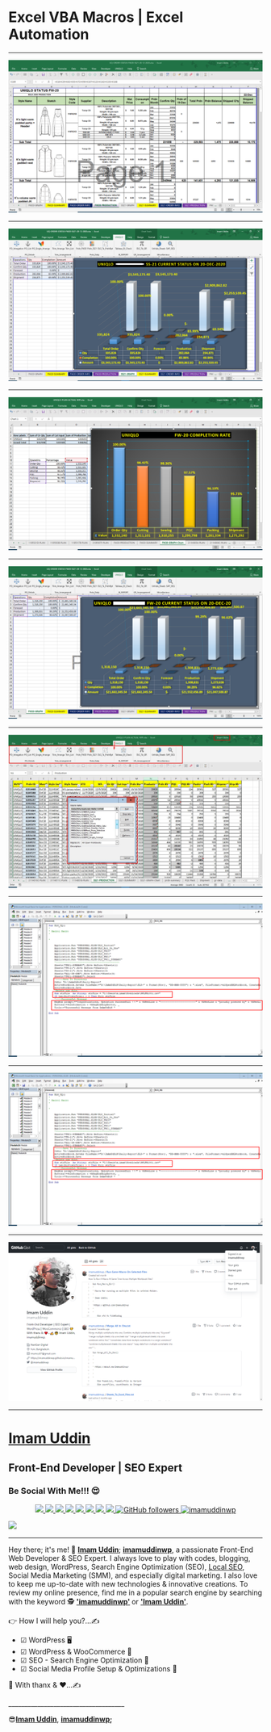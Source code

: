 # Excel VBA Macros | Excel Automation

<hr>
<a href="https://imamuddinwp.github.io/imamuddin" target="_blank"> <img src="https://github.com/imamuddinwp/excel-vba-macros/blob/main/excel-macros-ss/imam-uddin-imamuddinwp-excel-data.png"></a>
<hr>
<a href="https://imamuddinwp.github.io/imamuddin" target="_blank"> <img src="https://github.com/imamuddinwp/excel-vba-macros/blob/main/excel-macros-ss/excel-chart-imam-uddin-imamuddinwp.png"></a>
<hr>

<a href="https://imamuddinwp.github.io/imamuddin" target="_blank"> <img src="https://github.com/imamuddinwp/excel-vba-macros/blob/main/excel-macros-ss/excel-graph-imam-uddin-imamuddinwp.png"></a>
<hr>
<a href="https://imamuddinwp.github.io/imamuddin" target="_blank"> <img src="https://github.com/imamuddinwp/excel-vba-macros/blob/main/excel-macros-ss/imam-uddin-imamuddinwp-excel-chart.png"></a>
<hr>
<a href="https://imamuddinwp.github.io/imamuddin" target="_blank"> <img src="https://github.com/imamuddinwp/excel-vba-macros/blob/main/excel-macros-ss/imam-uddin-imamuddinwp-excel-macros.jpg"></a>
<hr>
<a href="https://imamuddinwp.github.io/imamuddin" target="_blank"> <img src="https://github.com/imamuddinwp/excel-vba-macros/blob/main/excel-macros-ss/excel-automation-imam-uddin-imamuddinwp.png"></a>
<hr>
<a href="https://imamuddinwp.github.io/imamuddin" target="_blank"> <img src="https://github.com/imamuddinwp/excel-vba-macros/blob/main/excel-macros-ss/excel-automation-imam-uddin-imamuddinwp.png"></a>
<hr>
<a href="https://imamuddinwp.github.io/imamuddin" target="_blank"> <img src="https://github.com/imamuddinwp/excel-vba-macros/blob/main/excel-macros-ss/imam-uddin-imamuddinwp-gist-github.png"></a>
<hr>

<h1><a href="https://imamuddinwp.github.io/imamuddin/" target="_blank">Imam Uddin</a></h1>
<h2>Front-End Developer | SEO Expert </h2>
<h3>Be Social With Me!!! 😍</h3>
<p align="center">  
  <a href="https://twitter.com/imamuddinwp" target="_blank">
    <img src="https://img.shields.io/badge/-Twitter-1ca0f1?style=flat&labelColor=1ca0f1&logo=twitter&logoColor=white&link=https://twitter.com/imamuddinwp">
  </a>
  <a href="https://www.linkedin.com/in/imamuddinwp/" target="_blank">
    <img src="https://img.shields.io/badge/-Linkedin-1ca0f1?style=flat&labelColor=1ca0f1&logo=linkedin&logoColor=white&link=https://www.linkedin.com/in/imamuddinwp/">
  </a>
  <a href="https://behance.net/imamuddinwp" target="_blank">
    <img src="https://img.shields.io/badge/-Behance-053eff?style=flat&labelColor=053eff&logo=behance&logoColor=white&link=https://behance.net/imamuddinwp">
  </>
   <a href="https://www.instagram.com/imamuddinwp/" target="_blank">
    <img src="https://img.shields.io/badge/-Instagram-1ca0f1?style=flat&labelColor=1ca0f1&logo=instagram&logoColor=white&link=https://www.instagram.com/imamuddinwp/">
  </a> 
   <a href="https://bn.quora.com/profile/Imam-Uddin-Wp" target="_blank">
    <img src="https://img.shields.io/badge/-Quora-1ca0f1?style=flat&labelColor=1ca0f1&logo=quora&logoColor=white&link=https://bn.quora.com/profile/Imam-Uddin-Wp">
  </a>
    <a href="https://imamuddinwp.medium.com/" target="_blank">
    <img src="https://img.shields.io/badge/-Medium-1877F2?style=flat&labelColor=1877F2&logo=medium&logoColor=white&link=https://imamuddinwp.medium.com/">
  </a>
   <a href="https://facebook.com/imamuddinwp" target="_blank">
    <img src="https://img.shields.io/badge/-Facebook-1877F2?style=flat&labelColor=1877F2&logo=facebook&logoColor=white&link=https://facebook.com/imamuddinwp">
  </a>
  <a href="https://dribbble.com/imamuddinwp" target="_blank">
    <img src="https://img.shields.io/badge/-Dribbble-1877F2?style=flat&labelColor=1877F2&logo=dribbble&logoColor=white&link=https://dribbble.com/imamuddinwp">
  </a>
  <a href="https://github.com/imamuddinwp" target="_blank">
    <img alt="GitHub followers" src="https://img.shields.io/github/followers/imamuddinwp?label=Github&style=flat">
  </a>
  <a href="https://github.com/imamuddinwp" target="_blank">
    <img src="https://komarev.com/ghpvc/?username=imamuddinwp&label=Views&color=brightgreen&style=flat" alt="imamuddinwp" />
  </a>
</p
<hr>
<a href="https://imamuddinwp.github.io/imamuddin" target="_blank"> <img src="https://github.com/imamuddinwp/imamuddin/blob/main/imam-uddin-imamuddinwp.jpg"></a>
<hr>
<p> Hey there; it's me! 🤠 <b><a href="https://imamuddinwp.wixsite.com/imamuddin">Imam Uddin</a></b>; <b><a href="https://imamuddinwp.carrd.co">imamuddinwp</a></b>, a passionate Front-End Web Developer & SEO Expert. I always love to play with codes, blogging, web design, WordPress, Search Engine Optimization (SEO), <a href="https://imamuddinwp.gitbook.io/local-seo/">Local SEO</a>, Social Media Marketing (SMM), and especially digital marketing. I also love to keep me up-to-date with new technologies & innovative creations. To review my online presence, find me in a popular search engine by searching with the keyword 🕵 <b><a href="https://disqus.com/by/imamuddinwp">'imamuddinwp'</a> </b>  or  <b><a href="https://imamuddin.business.site">'Imam Uddin'</a></b>. </p>
<p>👉 How I will help you?...✍</p>
<ul>
<li>☑ WordPress 🖥 </li>
<li> ☑ WordPress & WooCommerce 🛒</li>
<li> ☑ SEO - Search Engine Optimization 🚀</li>
<li> ☑ Social Media Profile Setup & Optimizations 🔖</li>
</ul>
<p>🤝 With thanx & ♥...✍</p>
____________________________________
<p>😎<b><a href="https://g.page/imam-uddin-imamuddinwp?gm">Imam Uddin</b></a>, <b><a href="https://about.me/imamuddinwp">imamuddinwp</a>;</b> </p>
